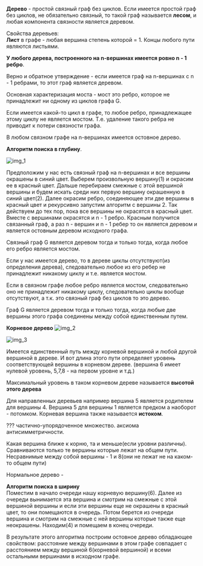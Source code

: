 **Дерево** - простой связный граф без циклов. Если имеется простой граф без циклов, не обязательно связный, то такой граф называется **лесом**, и любая компонента связности является деревом.  

Свойства деревьев:  
**Лист** в графе - любая вершина степень которой = 1. 
Концы любого пути являются листьями.  

**У любого дерева, построенного на n-вершинах имеется ровно n - 1 ребро**.  

Верно и обратное утверждение - если имеется граф на n-вершинах с n - 1 ребрами, то этот граф является деревом.  

Основная характеризация моста - мост это ребро, которое не принадлежит ни одному из циклов графа G.

Если имеется какой-то цикл в графе, то любое ребро, принадлежащее этому циклу не является мостом. Т.е. удаление такого ребра не приводит к потери связности графа.  

В любом связном графе на n-вершинах имеется остовное дерево.  

**Алгоритм поиска в глубину**.  

![img_1](https://user-images.githubusercontent.com/35499834/45920345-140ad100-bea3-11e8-96f0-326952f0e4c5.png)

Предположим у нас есть связный граф на n-вершинах и все вершины окрашены в синий цвет. Выберем произвольную вершину(1) и окрасим ее в красный цвет. Дальше перебираем смежные с этой вершиной вершины и будем искать среди них первую вершину окрашенную в синий цвет(2). Далее окрасим ребро, соединяющее эти две вершины в красный цвет и рекурсивно запустим алгоритм с вершины 2. Так действуем до тех пор, пока все вершины не окрасятся в красный цвет. Вместе с вершинами окрасятся и n - 1 ребро. Красным получится связанный граф, а раз n - вершин и n - 1 ребер то он является деревом и является остовным деревом исходного графа.  

Связный граф G является деревом тогда и только тогда, когда любое его ребро является мостом. 

Если у нас имеется дерево, то в дереве циклы отсутствуют(из определения дерева), следовательно любое из его ребер не принадлежит никакому циклу и т.е. является мостом.  

Если в связном графе любое ребро является мостом, следовательно оно не принадлежит никакому циклу, следовательно циклы вообще отсутствуют, а т.к. это связный граф без циклов то это дерево.  

Граф G является деревом тогда и только тогда, когда любые две вершины этого графа соединены между собой единственным путем.

**Корневое дерево**
![img_2](https://user-images.githubusercontent.com/35499834/45920629-49192280-bea7-11e8-9979-9a97a5c59cf2.png)

![img_3](https://user-images.githubusercontent.com/35499834/45920631-59c99880-bea7-11e8-9372-54a9af1caf61.png)

Имеется единственный путь между корневой вершиной и любой другой вершиной в дереве. И вот длина этого пути определяет уровень соответствующей вершины в корневом дереве. (вершина 6 имеет нулевой уровень, 5,7,8 - на первом уровне и т.д.)  

Максимальный уровень в таком корневом дереве называется **высотой этого дерева**

Для направленных деревьев например вершина 5 является родителем для вершины 4. Вершина 5 для вершины 1 является предком а наоборот - потомком.  Корневая вершина также называется **истоком**. 

??? частично-упорядоченное множество. аксиома антисимметричности.  

Какая вершина ближе к корню, та и меньше(если уровни различны). Сравниваются только те вершины которые лежат на общем пути.
Несравнимые между собой вершины - 1 и 8(они не лежат не на каком-то общем пути)  

Нормальное дерево - 

**Алгоритм поиска в ширину**  
Поместим в начало очереди нашу корневую вершину(6). Далее из очереди вынимается эта вершина и смотрим на смежные с этой вершиной вершины и если эти вершины еще не окрашены в красный цвет, то они помещаются в очередь. Потом берется из очереди вершина и смотрим на смежные с ней вершины которые также еще неокрашены. Находим(4) и помещаем в конец очереди.  

В результате этого алгоритма построим остовное дерево обладающее свойством: расстояние между вершинами в этом графе совпадает с расстоянием между вершиной 6(корневой вершиной) и всеми остальными вершинами в исходном графе.   